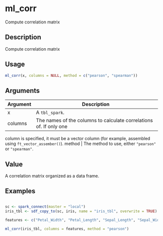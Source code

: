 # ml_corr


Compute correlation matrix




## Description

Compute correlation matrix





## Usage
```r
ml_corr(x, columns = NULL, method = c("pearson", "spearman"))
```




## Arguments


Argument      |Description
------------- |----------------
x | A ``tbl_spark``.
columns | The names of the columns to calculate correlations of. If only one
column is specified, it must be a vector column (for example, assembled using
``ft_vector_assember()``).
method | The method to use, either ``"pearson"`` or ``"spearman"``.





## Value

A correlation matrix organized as a data frame.





## Examples

```r

sc <- spark_connect(master = "local")
iris_tbl <- sdf_copy_to(sc, iris, name = "iris_tbl", overwrite = TRUE)

features <- c("Petal_Width", "Petal_Length", "Sepal_Length", "Sepal_Width")

ml_corr(iris_tbl, columns = features, method = "pearson")

```




